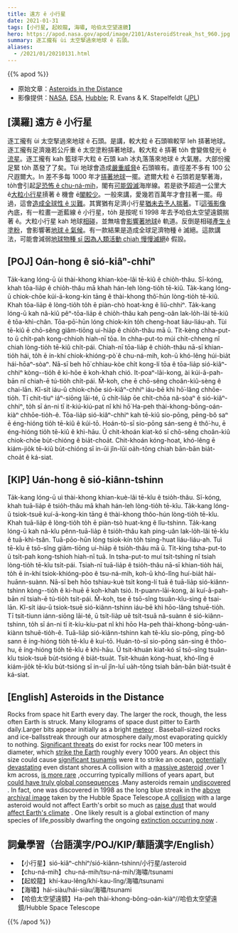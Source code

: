 ```yaml
---
title: 遠方 ê 小行星
date: 2021-01-31
tags: [小行星, 起蛟龍, 海嘯, 哈伯太空望遠鏡]
hero: https://apod.nasa.gov/apod/image/2101/AsteroidStreak_hst_960.jpg
summary: 逐工攏有 ùi 太空掔過來地球 ê 石頭。
aliases:
  - /2021/01/20210131.html
---
```


{{% apod %}}

- 原始文章：[Asteroids in the Distance](https://apod.nasa.gov/apod/ap210131.html)
- 影像提供：[NASA](https://www.nasa.gov/), [ESA](https://www.esa.int/), [Hubble](https://www.nasa.gov/mission_pages/hubble/main/index.html); R. Evans & K. Stapelfeldt ([JPL](https://www.jpl.nasa.gov/))

## [漢羅] 遠方 ê 小行星

逐工攏有 ùi 太空掔過來地球 ê 石頭。是講，較大粒 ê 石頭嘛較罕 leh 挵著地球。逐工攏有足濟幾若公斤重 ê 太空塗粉挵著地球。較大粒 ê 挵著 to̍h 會變做發光 ê[流星](https://solarsystem.nasa.gov/asteroids-comets-and-meteors/meteors-and-meteorites/in-depth/)。逐工攏有 kah 籃球平大粒 ê 石頭 kah 冰丸落落來地球 ê 大氣層。大部份攏足緊 to̍h 蒸發了了矣。Tùi 地球會造成[嚴重威脅](https://cneos.jpl.nasa.gov/sentry/)ê 石頭嘛有。直徑差不多有 100 公尺遐爾大。In 差不多每 1000 年才[挵著地球](https://en.wikipedia.org/wiki/Meteor_Crater#/media/File:Meteorcrater.jpg)一擺。遮爾大粒 ê 石頭若是掔著海，to̍h會引起[足恐怖 ê chu-ná-mih](https://link.springer.com/article/10.1007/s11069-020-04086-6)，閣有[可能毀滅](https://astronomy.com/news/2020/12/common-misconceptions-about-doomsday-asteroid-impacts)海岸線。若是欲予超過一公里大 ê[大粒小行星](https://www.boredpanda.com/size-of-asteroids-alvaro-gracia-montoya/)摃著 ê 機會 ē[閣較少](https://en.wikipedia.org/wiki/Impact_event#/media/File:SmallAsteroidImpacts-Frequency-Bolide-20141114.jpg)。一般來講，愛幾若百萬年才會拄著一擺。毋過，這會[造成全球性 ê 災難](https://cneos.jpl.nasa.gov/sentry/intro.html)。其實猶有足濟小行星[猶未去予人揣著](https://spacewatch.lpl.arizona.edu/)。Tī[這張影像](https://hubblesite.org/image/616/category/39-asteroids)內底，有一粒畫一逝藍線 ê 小行星，to̍h 是按呢 tī 1998 年去予哈伯太空望遠鏡揣著 ê。大粒小行星 kah 地球[相碰](https://apod.nasa.gov/apod/ap050308.html)，並無啥會[影響著地球](https://youtu.be/4Wrc4fHSCpw)ê 軌道。反倒是相碰[產生 ê 塗粉](https://www.youtube.com/watch?v=95tmYmeHf84)，會影響著[地球 ê 氣候](https://en.wikipedia.org/wiki/Impact_winter)。有一款結果是造成全球足濟物種 ê 滅絕。這款講法，可能會減弱[地球物種 sī 因為人類活動 chiah 慢慢滅絕](https://en.wikipedia.org/wiki/Holocene_extinction)ê 假設。

## [POJ] Oán-hong ê sió-kiâⁿ-chhiⁿ

Ta̍k-kang lóng-ū ùi thài-khong khian-kòe-lâi tē-kiû ê chio̍h-thâu. Sī-kóng, khah tōa-lia̍p ê chio̍h-thâu mā khah hán-leh lòng-tio̍h tē-kiû. Ta̍k-kang lóng-ū chiok-chōe kúi-ā-kong-kin tāng ê thài-khong thô͘-hún lòng-tio̍h tē-kiû. Khah tōa-lia̍p ê lòng-tio̍h to̍h ē piàn-chò hoat-kng ê liû-chhiⁿ. Ta̍k-kang lóng-ū kah nâ-kiû pêⁿ-tōa-lia̍p ê chio̍h-thâu kah peng-oân lak-lo̍h-lâi tē-kiû ê tōa-khì-chân. Tōa-pō͘-hūn lóng chiok-kín to̍h cheng-hoat liáu-liáu-ah. Tùi tē-kiû ē chō-sêng giâm-tiōng ui-hia̍p ê chio̍h-thâu mā ū. Ti̍t-kèng chha-put-to ū chi̍t-pah kong-chhioh hiah-nī tōa. In chha-put-to múi chi̍t-chheng nî chiah lòng-tio̍h tē-kiû chi̍t-pái. Chiah-nī tōa-lia̍p ê chio̍h-thâu nā-sī khian-tio̍h hái, to̍h ē ín-khí chiok-khióng-pò͘ ê chu-ná-mih, koh-ū khó-lêng húi-bia̍t hái-hōaⁿ-sòaⁿ. Nā-sī beh hō͘ chhiau-kòe chi̍t kong-lí tōa ê tōa-lia̍p sió-kiâⁿ-chhiⁿ kòng--tio̍h ê ki-hōe ē koh-khah chió. It-poaⁿ-lāi-kong, ài kúi-ā-pah-bān nî chiah-ē tú-tio̍h chi̍t-pái. M̄-koh, che ē chō-sêng choân-kiû-sèng ê chai-lān. Kî-si̍t iáu-ū chiok-chōe sió-kiâⁿ-chhiⁿ iáu-bē khì hō͘-lâng chhōe-tio̍h. Tī chit-tiuⁿ iáⁿ-siōng lāi-té, ū chi̍t-lia̍p ōe chi̍t-chōa nâ-sòaⁿ ê sió-kiâⁿ-chhiⁿ, to̍h sī án-ni tī it-kiú-kiú-pat nî khì hō͘ Ha-peh thài-khong-bōng-oán-kiàⁿ chhōe-tio̍h-ê. Tōa-lia̍p sió-kiâⁿ-chhiⁿ kah tē-kiû sio-pōng, pēng-bô saⁿ ē éng-hióng tio̍h tē-kiû ê kúi-tō. Hoán-tò-sī sio-pōng sán-seng ê thô͘-hu, ē éng-hióng tio̍h tē-kiû ê khì-hāu. Ū chit-khoán kiat-kó sī chō-sêng choân-kiû chiok-chōe bu̍t-chióng ê bia̍t-choa̍t. Chit-khoán kóng-hoat, khó-lêng ē kiám-jio̍k tē-kiû bu̍t-chióng sī in-ūi jîn-lūi oa̍h-tōng chiah bān-bān bia̍t-choa̍t ê ká-siat.

## [KIP] Uán-hong ê sió-kiânn-tshinn

Ta̍k-kang lóng-ū uì thài-khong khian-kuè-lâi tē-kîu ê tsio̍h-thâu. Sī-kóng, khah tuā-lia̍p ê tsio̍h-thâu mā khah hán-leh lòng-tio̍h tē-kîu. Ta̍k-kang lóng-ū tsiok-tsuē kuí-ā-kong-kin tāng ê thài-khong thôo-hún lòng-tio̍h tē-kîu. Khah tuā-lia̍p ê lòng-tio̍h to̍h ē piàn-tsò huat-kng ê lîu-tshinn. Ta̍k-kang lóng-ū kah nâ-kîu pênn-tuā-lia̍p ê tsio̍h-thâu kah ping-uân lak-lo̍h-lâi tē-kîu ê tuā-khì-tsân. Tuā-pōo-hūn lóng tsiok-kín to̍h tsing-huat liáu-liáu-ah. Tuì tē-kîu ē tsō-sîng giâm-tiōng ui-hia̍p ê tsio̍h-thâu mā ū. Ti̍t-kìng tsha-put-to ū tsi̍t-pah kong-tshioh hiah-nī tuā. In tsha-put-to muí tsi̍t-tshing nî tsiah lòng-tio̍h tē-kîu tsi̍t-pái. Tsiah-nī tuā-lia̍p ê tsio̍h-thâu nā-sī khian-tio̍h hái, to̍h ē ín-khí tsiok-khióng-pòo ê tsu-ná-mih, koh-ū khó-lîng huí-bia̍t hái-huānn-suànn. Nā-sī beh hōo tshiau-kuè tsi̍t kong-lí tuā ê tuā-lia̍p sió-kiânn-tshinn kòng--tio̍h ê ki-huē ē koh-khah tsió. It-puann-lāi-kong, ài kuí-ā-pah-bān nî tsiah-ē tú-tio̍h tsi̍t-pái. M̄-koh, tse ē tsō-sîng tsuân-kîu-sìng ê tsai-lān. Kî-si̍t iáu-ū tsiok-tsuē sió-kiânn-tshinn iáu-bē khì hōo-lâng tshuē-tio̍h. Tī tsit-tiunn iánn-siōng lāi-té, ū tsi̍t-lia̍p uē tsi̍t-tsuā nâ-suànn ê sió-kiânn-tshinn, to̍h sī án-ni tī it-kíu-kíu-pat nî khì hōo Ha-peh thài-khong-bōng-uán-kiànn tshuē-tio̍h-ê. Tuā-lia̍p sió-kiânn-tshinn kah tē-kîu sio-pōng, pīng-bô sann ē íng-hióng tio̍h tē-kîu ê kuí-tō. Huán-tò-sī sio-pōng sán-sing ê thôo-hu, ē íng-hióng tio̍h tē-kîu ê khì-hāu. Ū tsit-khuán kiat-kó sī tsō-sîng tsuân-kîu tsiok-tsuē bu̍t-tsióng ê bia̍t-tsua̍t. Tsit-khuán kóng-huat, khó-lîng ē kiám-jio̍k tē-kîu bu̍t-tsióng sī in-uī jîn-luī ua̍h-tōng tsiah bān-bān bia̍t-tsua̍t ê ká-siat.

## [English] Asteroids in the Distance 

Rocks from space hit Earth every day. The larger the rock, though, the less often Earth is struck. Many kilograms of space dust pitter to Earth daily.Larger bits appear initially as a bright [meteor](https://solarsystem.nasa.gov/asteroids-comets-and-meteors/meteors-and-meteorites/in-depth/) . Baseball-sized rocks and ice-ballsstreak through our atmosphere daily,most evaporating quickly to nothing. [Significant threats](https://cneos.jpl.nasa.gov/sentry/) do exist for rocks near 100 meters in diameter, which [strike the Earth](https://en.wikipedia.org/wiki/Meteor_Crater#/media/File:Meteorcrater.jpg) roughly every 1000 years. An object this size could cause [significant tsunamis](https://link.springer.com/article/10.1007/s11069-020-04086-6) were it to strike an ocean, [potentially devastating](https://astronomy.com/news/2020/12/common-misconceptions-about-doomsday-asteroid-impacts) even distant shores.A collision with a [massive asteroid](https://www.boredpanda.com/size-of-asteroids-alvaro-gracia-montoya/) ,over 1 km across, [is more rare](https://en.wikipedia.org/wiki/Impact_event#/media/File:SmallAsteroidImpacts-Frequency-Bolide-20141114.jpg) ,occurring typically millions of years apart, but [could have truly global consequences](https://cneos.jpl.nasa.gov/sentry/intro.html) .Many asteroids remain [undiscovered](https://spacewatch.lpl.arizona.edu/) . In fact, one was discovered in 1998 as the long blue streak in the [above archival image](https://hubblesite.org/image/616/category/39-asteroids) taken by the Hubble Space Telescope.A [collision](https://apod.nasa.gov/apod/ap050308.html) with a large asteroid would not affect Earth's orbit so much as [raise dust](https://www.youtube.com/watch?v=95tmYmeHf84) that would [affect Earth's climate](https://en.wikipedia.org/wiki/Impact_winter) . One likely result is a global extinction of many species of life,possibly dwarfing the ongoing [extinction occurring now](https://en.wikipedia.org/wiki/Holocene_extinction) .

## 詞彙學習（台語漢字/POJ/KIP/華語漢字/English）

- 【小行星】sió-kiâⁿ-chhiⁿ/sió-kiânn-tshinn/小行星/asteroid
- 【chu-ná-mih】chu-ná-mih/tsu-ná-mih/海嘯/tsunami
- 【起蛟龍】khí-kau-lêng/khí-kau-lîng/海嘯/tsunami
- 【海嘯】hái-siàu/hái-siàu/海嘯/tsunami
- 【哈伯太空望遠鏡】Ha-peh thài-khong-bōng-oán-kiàⁿ//哈伯太空望遠鏡/Hubble Space Telescope

{{% /apod %}}
